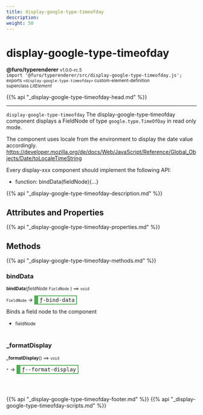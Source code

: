 ```yaml
---
title: display-google-type-timeofday
description: 
weight: 50
---
```


# display-google-type-timeofday
**@furo/typerenderer** <small>v1.0.0-rc.5</small>
<br>`import '@furo/typerenderer/src/display-google-type-timeofday.js';`<small>
<br>exports `<display-google-type-timeofday>` custom-element-definition
<br>superclass *LitElement*</small>

{{% api "_display-google-type-timeofday-head.md" %}}

****

`display-google-type-timeofday`
The display-google-type-timeofday component displays a FieldNode of type `google.type.TimeOfDay` in read only mode.

The component uses locale from the environment to display the date value accordingly.
https://developer.mozilla.org/de/docs/Web/JavaScript/Reference/Global_Objects/Date/toLocaleTimeString

Every display-xxx component should implement the following API:
- function: bindData(fieldNode){...}

{{% api "_display-google-type-timeofday-description.md" %}}


## Attributes and Properties
{{% api "_display-google-type-timeofday-properties.md" %}}







## Methods
{{% api "_display-google-type-timeofday-methods.md" %}}


### **bindData**
<small>**bindData**(*fieldNode* `FieldNode` ) ⟹ `void`</small>

<small>`FieldNode` </small> →
<span  style="border-width:2px 2px 2px 10px; border-style: solid;border-color:  rgb(76, 175, 80);font-family:monospace; padding:2px 4px;">ƒ-bind-data</span>

Binds a field node to the component

- <small>fieldNode </small>
<br><br>


### **_formatDisplay**
<small>**_formatDisplay**() ⟹ `void`</small>

<small>`*`</small> →
<span  style="border-width:2px 2px 2px 10px; border-style: solid;border-color:  rgb(76, 175, 80);font-family:monospace; padding:2px 4px;">ƒ--format-display</span>



<br><br>





{{% api "_display-google-type-timeofday-footer.md" %}}
{{% api "_display-google-type-timeofday-scripts.md" %}}
